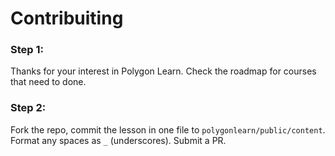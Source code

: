 # Contribuiting
### Step 1: 
Thanks for your interest in Polygon Learn. Check the roadmap for courses that need to done. 
### Step 2:
Fork the repo, commit the lesson in one file to `polygonlearn/public/content`. Format any spaces as `_` (underscores). Submit a PR.
